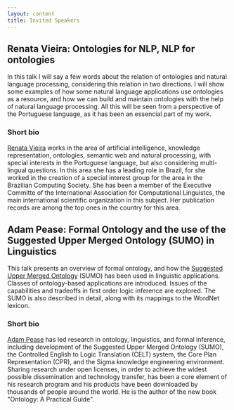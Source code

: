 ```yaml
---
layout: content
title: Invited Speakers
---
```


## Renata Vieira: Ontologies for NLP, NLP for ontologies

In this talk I will say a few words about the relation of ontologies
and natural language processing, considering this relation in two
directions. I will show some examples of how some natural language
applications use ontologies as a resource, and how we can build and
maintain ontologies with the help of natural language processing. All
this will be seen from a perspective of the Portuguese language, as it
has been an essencial part of my work.

### Short bio

[Renata Vieira](http://www.inf.pucrs.br/~rvieira/) works in the area
of artificial intelligence, knowledge representation, ontologies,
semantic web and natural processing, with special interests in the
Portuguese language, but also considering multi- lingual questions. In
this area she has a leading role in Brazil, for she worked in the
creation of a special interest group for the area in the Brazilian
Computing Society. She has been a member of the Executive Committe of
the International Association for Computational Linguistcs, the main
international scientific organization in this subject. Her publication
records are among the top ones in the country for this area.


## Adam Pease: Formal Ontology and the use of the Suggested Upper Merged Ontology (SUMO) in Linguistics

This talk presents an overview of formal ontology, and how the
[Suggested Upper Merged Ontology](http://www.ontologyportal.org)
(SUMO) has been used in linguistic applications. Classes of
ontology-based applications are introduced. Issues of the capabilities
and tradeoffs in first order logic inference are explored.  The SUMO
is also described in detail, along with its mappings to the WordNet
lexicon.

### Short bio

[Adam Pease](http://www.adampease.org/professional/) has led research
in ontology, linguistics, and formal inference, including development
of the Suggested Upper Merged Ontology (SUMO), the Controlled English
to Logic Translation (CELT) system, the Core Plan Representation
(CPR), and the Sigma knowledge engineering environment. Sharing
research under open licenses, in order to achieve the widest possible
dissemination and technology transfer, has been a core element of his
research program and his products have been downloaded by thousands of
people around the world.  He is the author of the new book "Ontology:
A Practical Guide".

